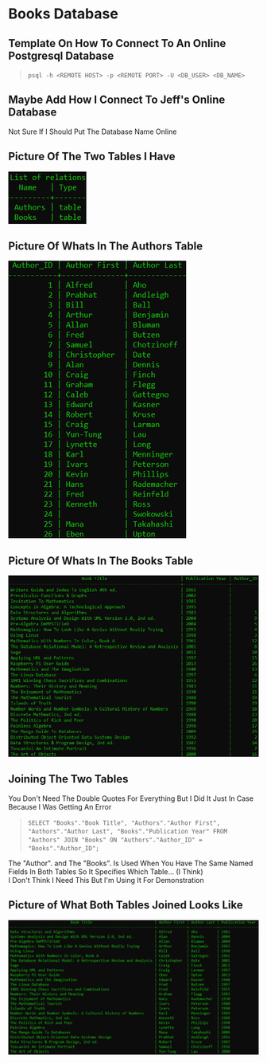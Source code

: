 # Books Database  

## Template On How To Connect To An Online Postgresql Database  

>``psql -h <REMOTE HOST> -p <REMOTE PORT> -U <DB_USER> <DB_NAME>``  

## Maybe Add How I Connect To Jeff's Online Database  

Not Sure If I Should Put The Database Name Online  

## Picture Of The Two Tables I Have  

![Both Tables](Tables.png)  

## Picture Of Whats In The Authors Table  

![Authors Table](Authors_Table.png)  

## Picture Of Whats In The Books Table  

![Books Table](Books_Table.png)  

## Joining The Two Tables  

You Don't Need The Double Quotes For Everything But I Did It Just In Case Because I Was Getting An Error

>``SELECT "Books"."Book Title", "Authors"."Author First", "Authors"."Author Last", "Books"."Publication Year" FROM "Authors" JOIN "Books" ON "Authors"."Author_ID" = "Books"."Author_ID";``  

The "Author". and The "Books". Is Used When You Have The Same Named Fields In Both Tables So It Specifies Which Table... (I Think)  
I Don't Think I Need This But I'm Using It For Demonstration  

## Picture of What Both Tables Joined Looks Like  

![Added Picture of Both Tables Joined](Both_Tables_Joined.png)  
